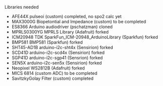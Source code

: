 Libraries needed

- AFE44X pulseoi (custom) completed, no spo2 calc yet
- MAX3000G Biopetontial and Impedance (custom) to be completed
- ES8366 Arduino audiodriver (pschatzman) cloned
- MPRLS0300YG MPRLS Library (Adafruit) forked
- ICM20948 TDK SparkFun_ICM-20948_ArduinoLibrary (Sparkfun) forked
- BMP581 BMP581 (Sparkfun) forked
- SHT45-AD1B arduino-i2c-sht4x (Sensirion) forked
- SCD41D arduino-i2c-scd4x (Sensirion) forked
- SGP41D arduino-i2c-sgp41 (Sensrion) forked
- SEN5X arduino-i2c-sen5x (Sensirion) forked
- Neopixel WS2812B (Adafruit) forked
- MICS 6814 (custom ADC) to be completed
- SavitzkyGolay Filter (custom) completed